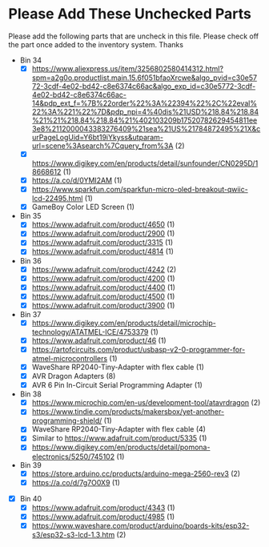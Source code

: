 # Please Add These Unchecked Parts

Please add the following parts that are uncheck in this file. Please check off the part once added to the inventory system. Thanks

- Bin 34
  - [x] https://www.aliexpress.us/item/3256802580414312.html?spm=a2g0o.productlist.main.15.6f051bfaoXrcwe&algo_pvid=c30e5772-3cdf-4e02-bd42-c8e6374c66ac&algo_exp_id=c30e5772-3cdf-4e02-bd42-c8e6374c66ac-14&pdp_ext_f=%7B%22order%22%3A%22394%22%2C%22eval%22%3A%221%22%7D&pdp_npi=4%40dis%21USD%218.84%218.84%21%21%218.84%218.84%21%402103209b17520782629454811ee3e8%2112000043383276409%21sea%21US%21784872495%21X&curPageLogUid=Y6bt19iYkyss&utparam-url=scene%3Asearch%7Cquery_from%3A (2)
  - [x] https://www.digikey.com/en/products/detail/sunfounder/CN0295D/18668612 (1)
  - [x] https://a.co/d/0YMI2AM (1)
  - [x] https://www.sparkfun.com/sparkfun-micro-oled-breakout-qwiic-lcd-22495.html (1)
  - [x] GameBoy Color LED Screen (1)
- Bin 35
  - [x] https://www.adafruit.com/product/4650 (1)
  - [x] https://www.adafruit.com/product/2900 (1)
  - [x] https://www.adafruit.com/product/3315 (1)
  - [x] https://www.adafruit.com/product/4814 (1)
- Bin 36
  - [x] https://www.adafruit.com/product/4242 (2)
  - [x] https://www.adafruit.com/product/4200 (1)
  - [x] https://www.adafruit.com/product/4400 (1)
  - [x] https://www.adafruit.com/product/4500 (1)
  - [x] https://www.adafruit.com/product/3900 (1)
- Bin 37
  - [x] https://www.digikey.com/en/products/detail/microchip-technology/ATATMEL-ICE/4753379 (1)
  - [x] https://www.adafruit.com/product/46 (1)
  - [x] https://artofcircuits.com/product/usbasp-v2-0-programmer-for-atmel-microcontrollers (1)
  - [x] WaveShare RP2040-Tiny-Adapter with flex cable (1)
  - [x] AVR Dragon Adapters (8)
  - [x] AVR 6 Pin In-Circuit Serial Programming Adapter (1)
- Bin 38
  - [x] https://www.microchip.com/en-us/development-tool/atavrdragon (2)
  - [x] https://www.tindie.com/products/makersbox/yet-another-programming-shield/ (1)
  - [x] WaveShare RP2040-Tiny-Adapter with flex cable (4)
  - [x] Similar to https://www.adafruit.com/product/5335 (1)
  - [x] https://www.digikey.com/en/products/detail/pomona-electronics/5250/745102 (1)
- Bin 39
  - [x] https://store.arduino.cc/products/arduino-mega-2560-rev3 (2)
  - [x] https://a.co/d/7g7O0X9 (1)
- [x] Bin 40
  - [x] https://www.adafruit.com/product/4343 (1)
  - [x] https://www.adafruit.com/product/4985 (1)
  - [x] https://www.waveshare.com/product/arduino/boards-kits/esp32-s3/esp32-s3-lcd-1.3.htm (2)

